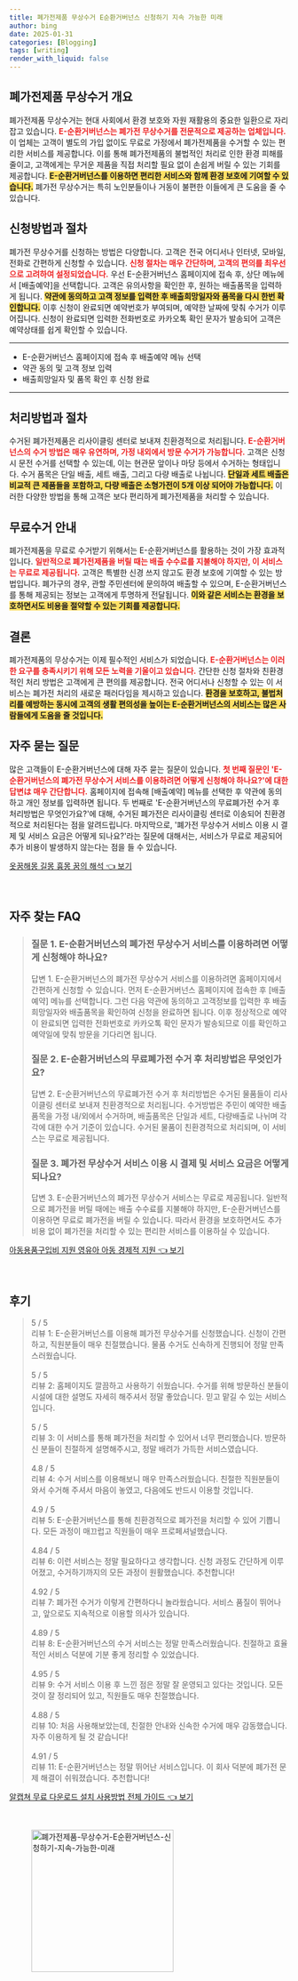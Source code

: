```yaml
---
title: 폐가전제품 무상수거 E순환거버넌스 신청하기 지속 가능한 미래
author: bing
date: 2025-01-31
categories: [Blogging]
tags: [writing]
render_with_liquid: false
---
```



<h2 id='폐가전제품 무상수거 개요'>폐가전제품 무상수거 개요</h2>

<p>폐가전제품 무상수거는 현대 사회에서 환경 보호와 자원 재활용의 중요한 일환으로 자리잡고 있습니다. <b><span style="color: #ee2323;">E-순환거버넌스는 폐가전 무상수거를 전문적으로 제공하는 업체입니다.</span></b> 이 업체는 고객이 별도의 가입 없이도 무료로 가정에서 폐가전제품을 수거할 수 있는 편리한 서비스를 제공합니다. 이를 통해 폐가전제품의 불법적인 처리로 인한 환경 피해를 줄이고, 고객에게는 무거운 제품을 직접 처리할 필요 없이 손쉽게 버릴 수 있는 기회를 제공합니다. <b><span style="background-color: #ffe066;">E-순환거버넌스를 이용하면 편리한 서비스와 함께 환경 보호에 기여할 수 있습니다.</span></b> 폐가전 무상수거는 특히 노인분들이나 거동이 불편한 이들에게 큰 도움을 줄 수 있습니다.</p>

<h2 id='신청방법과 절차'>신청방법과 절차</h2>

<p>폐가전 무상수거를 신청하는 방법은 다양합니다. 고객은 전국 어디서나 인터넷, 모바일, 전화로 간편하게 신청할 수 있습니다. <b><span style="color: #ee2323;">신청 절차는 매우 간단하며, 고객의 편의를 최우선으로 고려하여 설정되었습니다.</span></b> 우선 E-순환거버넌스 홈페이지에 접속 후, 상단 메뉴에서 [배출예약]을 선택합니다. 고객은 유의사항을 확인한 후, 원하는 배출품목을 입력하게 됩니다. <b><span style="background-color: #ffe066;">약관에 동의하고 고객 정보를 입력한 후 배출희망일자와 품목을 다시 한번 확인합니다.</span></b> 이후 신청이 완료되면 예약번호가 부여되며, 예약한 날짜에 맞춰 수거가 이루어집니다. 신청이 완료되면 입력한 전화번호로 카카오톡 확인 문자가 발송되어 고객은 예약상태를 쉽게 확인할 수 있습니다.</p>

<hr />

<ul>
    <li>E-순환거버넌스 홈페이지에 접속 후 배출예약 메뉴 선택</li>
    <li>약관 동의 및 고객 정보 입력</li>
    <li>배출희망일자 및 품목 확인 후 신청 완료</li>
</ul>

<hr />

<h2 id='처리방법과 절차'>처리방법과 절차</h2>

<p>수거된 폐가전제품은 리사이클링 센터로 보내져 친환경적으로 처리됩니다. <b><span style="color: #ee2323;">E-순환거버넌스의 수거 방법은 매우 유연하며, 가정 내외에서 방문 수거가 가능합니다.</span></b> 고객은 신청 시 문전 수거를 선택할 수 있는데, 이는 현관문 앞이나 마당 등에서 수거하는 형태입니다. 수거 품목은 단일 배출, 세트 배출, 그리고 다량 배출로 나뉩니다. <b><span style="background-color: #ffe066;">단일과 세트 배출은 비교적 큰 제품들을 포함하고, 다량 배출은 소형가전이 5개 이상 되어야 가능합니다.</span></b> 이러한 다양한 방법을 통해 고객은 보다 편리하게 폐가전제품을 처리할 수 있습니다.</p>

<h2 id='무료수거 안내'>무료수거 안내</h2>

<p>폐가전제품을 무료로 수거받기 위해서는 E-순환거버넌스를 활용하는 것이 가장 효과적입니다. <b><span style="color: #ee2323;">일반적으로 폐가전제품을 버릴 때는 배출 수수료를 지불해야 하지만, 이 서비스는 무료로 제공됩니다.</span></b> 고객은 특별한 신경 쓰지 않고도 환경 보호에 기여할 수 있는 방법입니다. 폐가구의 경우, 관할 주민센터에 문의하여 배출할 수 있으며, E-순환거버넌스를 통해 제공되는 정보는 고객에게 투명하게 전달됩니다. <b><span style="background-color: #ffe066;">이와 같은 서비스는 환경을 보호하면서도 비용을 절약할 수 있는 기회를 제공합니다.</span></b></p>

<h2 id='결론'>결론</h2>

<p>폐가전제품의 무상수거는 이제 필수적인 서비스가 되었습니다. <b><span style="color: #ee2323;">E-순환거버넌스는 이러한 요구를 충족시키기 위해 모든 노력을 기울이고 있습니다.</span></b> 간단한 신청 절차와 친환경적인 처리 방법은 고객에게 큰 편의를 제공합니다. 전국 어디서나 신청할 수 있는 이 서비스는 폐가전 처리의 새로운 패러다임을 제시하고 있습니다. <b><span style="background-color: #ffe066;">환경을 보호하고, 불법처리를 예방하는 동시에 고객의 생활 편의성을 높이는 E-순환거버넌스의 서비스는 많은 사람들에게 도움을 줄 것입니다.</span></b></p>

<h2 id='자주 묻는 질문'>자주 묻는 질문</h2>

<p>많은 고객들이 E-순환거버넌스에 대해 자주 묻는 질문이 있습니다. <b><span style="color: #ee2323;">첫 번째 질문인 'E-순환거버넌스의 폐가전 무상수거 서비스를 이용하려면 어떻게 신청해야 하나요?'에 대한 답변は 매우 간단합니다.</span></b> 홈페이지에 접속해 [배출예약] 메뉴를 선택한 후 약관에 동의하고 개인 정보를 입력하면 됩니다. 두 번째로 'E-순환거버넌스의 무료폐가전 수거 후 처리방법은 무엇인가요?'에 대해, 수거된 폐가전은 리사이클링 센터로 이송되어 친환경적으로 처리된다는 점을 알려드립니다. 마지막으로, '폐가전 무상수거 서비스 이용 시 결제 및 서비스 요금은 어떻게 되나요?'라는 질문에 대해서는, 서비스가 무료로 제공되어 추가 비용이 발생하지 않는다는 점을 들 수 있습니다.</p>


<p><a class="click-button" title="옷꿈해몽 길몽 흉몽 꿈의 해석" href="https://afficreate.github.io/posts/%EC%98%B7%EA%BF%88%ED%95%B4%EB%AA%BD-%EA%B8%B8%EB%AA%BD-%ED%9D%89%EB%AA%BD-%EA%BF%88%EC%9D%98-%ED%95%B4%EC%84%9D/" rel="dofollow">옷꿈해몽 길몽 흉몽 꿈의 해석 👈 보기</a></p><br>
<h2 id='자주_찾는_FAQ'>자주 찾는 FAQ</h2>
<div itemscope="" itemtype="https://schema.org/FAQPage">
<blockquote>
<div itemscope="" itemprop="mainEntity" itemtype="https://schema.org/Question">
<h3 itemprop="name">질문 1. E-순환거버넌스의 폐가전 무상수거 서비스를 이용하려면 어떻게 신청해야 하나요?</h3>
<div itemscope="" itemprop="acceptedAnswer" itemtype="https://schema.org/Answer">
<span itemprop="text">
<p>답변 1. E-순환거버넌스의 폐가전 무상수거 서비스를 이용하려면 홈페이지에서 간편하게 신청할 수 있습니다. 먼저 E-순환거버넌스 홈페이지에 접속한 후 [배출예약] 메뉴를 선택합니다. 그런 다음 약관에 동의하고 고객정보를 입력한 후 배출희망일자와 배출품목을 확인하여 신청을 완료하면 됩니다. 이후 정상적으로 예약이 완료되면 입력한 전화번호로 카카오톡 확인 문자가 발송되므로 이를 확인하고 예약일에 맞춰 방문을 기다리면 됩니다.</p>
</span>
</div>
</div>
<div itemscope="" itemprop="mainEntity" itemtype="https://schema.org/Question">
<h3 itemprop="name">질문 2. E-순환거버넌스의 무료폐가전 수거 후 처리방법은 무엇인가요?</h3>
<div itemscope="" itemprop="acceptedAnswer" itemtype="https://schema.org/Answer">
<span itemprop="text">
<p>답변 2. E-순환거버넌스의 무료폐가전 수거 후 처리방법은 수거된 물품들이 리사이클링 센터로 보내져 친환경적으로 처리됩니다. 수거방법은 주민이 예약한 배출 품목을 가정 내/외에서 수거하며, 배출품목은 단일과 세트, 다량배출로 나뉘며 각각에 대한 수거 기준이 있습니다. 수거된 물품이 친환경적으로 처리되며, 이 서비스는 무료로 제공됩니다.</p>
</span>
</div>
</div>
<div itemscope="" itemprop="mainEntity" itemtype="https://schema.org/Question">
<h3 itemprop="name">질문 3. 폐가전 무상수거 서비스 이용 시 결제 및 서비스 요금은 어떻게 되나요?</h3>
<div itemscope="" itemprop="acceptedAnswer" itemtype="https://schema.org/Answer">
<span itemprop="text">
<p>답변 3. E-순환거버넌스의 폐가전 무상수거 서비스는 무료로 제공됩니다. 일반적으로 폐가전을 버릴 때에는 배출 수수료를 지불해야 하지만, E-순환거버넌스를 이용하면 무료로 폐가전을 버릴 수 있습니다. 따라서 환경을 보호하면서도 추가 비용 없이 폐가전을 처리할 수 있는 편리한 서비스를 이용하실 수 있습니다.</p>
</span>
</div>
</div>
</blockquote>
</div>
<p><a class="click-button" title="아동용품구입비 지원 영유아 아동 경제적 지원" href="https://afficreate.github.io/posts/%EC%95%84%EB%8F%99%EC%9A%A9%ED%92%88%EA%B5%AC%EC%9E%85%EB%B9%84-%EC%A7%80%EC%9B%90-%EC%98%81%EC%9C%A0%EC%95%84-%EC%95%84%EB%8F%99-%EA%B2%BD%EC%A0%9C%EC%A0%81-%EC%A7%80%EC%9B%90/" rel="dofollow">아동용품구입비 지원 영유아 아동 경제적 지원 👈 보기</a></p><br>
<h2 id='후기'>후기</h2>
<div itemscope itemtype="https://schema.org/Product">
  <blockquote>
  <div itemprop="review" itemscope itemtype="https://schema.org/Review">
      <div itemprop="reviewRating" itemscope itemtype="https://schema.org/Rating"> <span itemprop="ratingValue">5</span> / <span itemprop="bestRating">5</span> </div>
      <span itemprop="reviewBody">리뷰 1: E-순환거버넌스를 이용해 폐가전 무상수거를 신청했습니다. 신청이 간편하고, 직원분들이 매우 친절했습니다. 물품 수거도 신속하게 진행되어 정말 만족스러웠습니다.</span>
  </div>
  <br>
  <div itemprop="review" itemscope itemtype="https://schema.org/Review">
      <div itemprop="reviewRating" itemscope itemtype="https://schema.org/Rating"> <span itemprop="ratingValue">5</span> / <span itemprop="bestRating">5</span> </div>
      <span itemprop="reviewBody">리뷰 2: 홈페이지도 깔끔하고 사용하기 쉬웠습니다. 수거를 위해 방문하신 분들이 시설에 대한 설명도 자세히 해주셔서 정말 좋았습니다. 믿고 맡길 수 있는 서비스입니다.</span>
  </div>
  <br>
  <div itemprop="review" itemscope itemtype="https://schema.org/Review">
      <div itemprop="reviewRating" itemscope itemtype="https://schema.org/Rating"> <span itemprop="ratingValue">5</span> / <span itemprop="bestRating">5</span> </div>
      <span itemprop="reviewBody">리뷰 3: 이 서비스를 통해 폐가전을 처리할 수 있어서 너무 편리했습니다. 방문하신 분들이 친절하게 설명해주시고, 정말 배려가 가득한 서비스였습니다.</span>
  </div>
  <br>
  <div itemprop="review" itemscope itemtype="https://schema.org/Review">
      <div itemprop="reviewRating" itemscope itemtype="https://schema.org/Rating"> <span itemprop="ratingValue">4.8</span> / <span itemprop="bestRating">5</span> </div>
      <span itemprop="reviewBody">리뷰 4: 수거 서비스를 이용해보니 매우 만족스러웠습니다. 친절한 직원분들이 와서 수거해 주셔서 마음이 놓였고, 다음에도 반드시 이용할 것입니다.</span>
  </div>
  <br>
  <div itemprop="review" itemscope itemtype="https://schema.org/Review">
      <div itemprop="reviewRating" itemscope itemtype="https://schema.org/Rating"> <span itemprop="ratingValue">4.9</span> / <span itemprop="bestRating">5</span> </div>
      <span itemprop="reviewBody">리뷰 5: E-순환거버넌스를 통해 친환경적으로 폐가전을 처리할 수 있어 기쁩니다. 모든 과정이 매끄럽고 직원들이 매우 프로페셔널했습니다.</span>
  </div>
  <br>
  <div itemprop="review" itemscope itemtype="https://schema.org/Review">
      <div itemprop="reviewRating" itemscope itemtype="schema.org/Rating"> <span itemprop="ratingValue">4.84</span> / <span itemprop="bestRating">5</span> </div>
      <span itemprop="reviewBody">리뷰 6: 이런 서비스는 정말 필요하다고 생각합니다. 신청 과정도 간단하게 이루어졌고, 수거하기까지의 모든 과정이 원활했습니다. 추천합니다!</span>
  </div>
  <br>
  <div itemprop="review" itemscope itemtype="schema.org/Review">
      <div itemprop="reviewRating" itemscope itemtype="schema.org/Rating"> <span itemprop="ratingValue">4.92</span> / <span itemprop="bestRating">5</span> </div>
      <span itemprop="reviewBody">리뷰 7: 폐가전 수거가 이렇게 간편하다니 놀라웠습니다. 서비스 품질이 뛰어나고, 앞으로도 지속적으로 이용할 의사가 있습니다.</span>
  </div>
  <br>
  <div itemprop="review" itemscope itemtype="schema.org/Review">
      <div itemprop="reviewRating" itemscope itemtype="schema.org/Rating"> <span itemprop="ratingValue">4.89</span> / <span itemprop="bestRating">5</span> </div>
      <span itemprop="reviewBody">리뷰 8: E-순환거버넌스의 수거 서비스는 정말 만족스러웠습니다. 친절하고 효율적인 서비스 덕분에 기분 좋게 정리할 수 있었습니다.</span>
  </div>
  <br>
  <div itemprop="review" itemscope itemtype="schema.org/Review">
      <div itemprop="reviewRating" itemscope itemtype="schema.org/Rating"> <span itemprop="ratingValue">4.95</span> / <span itemprop="bestRating">5</span> </div>
      <span itemprop="reviewBody">리뷰 9: 수거 서비스 이용 후 느낀 점은 정말 잘 운영되고 있다는 것입니다. 모든 것이 잘 정리되어 있고, 직원들도 매우 친절했습니다.</span>
  </div>
  <br>
  <div itemprop="review" itemscope itemtype="schema.org/Review">
      <div itemprop="reviewRating" itemscope itemtype="schema.org/Rating"> <span itemprop="ratingValue">4.88</span> / <span itemprop="bestRating">5</span> </div>
      <span itemprop="reviewBody">리뷰 10: 처음 사용해보았는데, 친절한 안내와 신속한 수거에 매우 감동했습니다. 자주 이용하게 될 것 같습니다!</span>
  </div>
  <br>
  <div itemprop="review" itemscope itemtype="schema.org/Review">
      <div itemprop="reviewRating" itemscope itemtype="schema.org/Rating"> <span itemprop="ratingValue">4.91</span> / <span itemprop="bestRating">5</span> </div>
      <span itemprop="reviewBody">리뷰 11: E-순환거버넌스는 정말 뛰어난 서비스입니다. 이 회사 덕분에 폐가전 문제 해결이 쉬워졌습니다. 추천합니다!</span>
  </div>
  </blockquote>
</div>
<p><a class="click-button" title="알캡쳐 무료 다운로드 설치 사용방법 전체 가이드" href="https://afficreate.github.io/posts/%EC%95%8C%EC%BA%A1%EC%B3%90-%EB%AC%B4%EB%A3%8C-%EB%8B%A4%EC%9A%B4%EB%A1%9C%EB%93%9C-%EC%84%A4%EC%B9%98-%EC%82%AC%EC%9A%A9%EB%B0%A9%EB%B2%95-%EC%A0%84%EC%B2%B4-%EA%B0%80%EC%9D%B4%EB%93%9C/" rel="dofollow">알캡쳐 무료 다운로드 설치 사용방법 전체 가이드 👈 보기</a></p><br>
<figure class="image"><img src="https://afficreate.github.io/assets/img/thumbnail/폐가전제품-무상수거-E순환거버넌스-신청하기-지속-가능한-미래.webp" alt="폐가전제품-무상수거-E순환거버넌스-신청하기-지속-가능한-미래" width="256" height="256"></figure>
